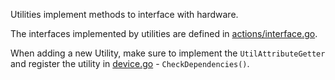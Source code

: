 Utilities implement methods to interface with hardware.

The interfaces implemented by utilities are defined in [actions/interface.go](https://github.com/metal-toolbox/ironlib/blob/main/actions/interface.go).

When adding a new Utility, make sure to implement the `UtilAttributeGetter` and
register the utility in [device.go](https://github.com/metal-toolbox/ironlib/blob/main/device.go) - `CheckDependencies()`.